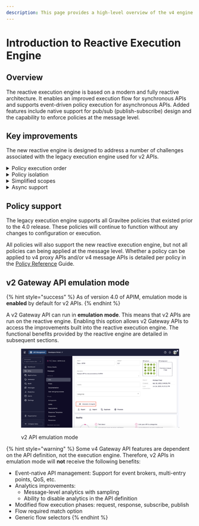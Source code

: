 ```yaml
---
description: This page provides a high-level overview of the v4 engine
---
```


# Introduction to Reactive Execution Engine

## Overview

The reactive execution engine is based on a modern and fully reactive architecture. It enables an improved execution flow for synchronous APIs and supports event-driven policy execution for asynchronous APIs. Added features include native support for pub/sub (publish-subscribe) design and the capability to enforce policies at the message level.&#x20;

## Key improvements

The new reactive engine is designed to address a number of challenges associated with the legacy execution engine used for v2 APIs.

<details>

<summary>Policy execution order</summary>

Policies can be executed in the exact order in which they have been placed in the Policy Studio. This addresses a limitation of the legacy engine where policies interacting with the Head part of the request are always executed first, regardless of how they are ordered during the design phase.&#x20;

With the new reactive execution engine, it is possible to apply logic on a Head policy based on the payload of the request, e.g., to apply dynamic routing based on the request payload.

v2 Gateway APIs have this capability when [emulation mode](reactive-execution-engine.md#v2-gateway-api-emulation-mode) is enabled.

</details>

<details>

<summary>Policy isolation</summary>

Proper isolation between platform-level policies and API-level policies is enforced during policy execution. This ensures that platform-level policies are executed before any API-level policies during the request stage and after any API-level policies during the response stage.

v2 Gateway APIs have this capability when [emulation mode](reactive-execution-engine.md#v2-gateway-api-emulation-mode) is enabled.

</details>

<details>

<summary>Simplified scopes</summary>

Scopes have been simplified for API publishers by merging `onRequest` and `onRequestContent` into `onRequest` and `onResponse` and `onResponseContent` into `onResponse`. This means API publishers no longer have to define a scope in the policy configuration for v4 APIs.

</details>

<details>

<summary>Async support</summary>

Message-based, asynchronous APIs such as Kafka, MQTT, WebSocket, SSE, and Webhook are supported.

</details>

## Policy support

The legacy execution engine supports all Gravitee policies that existed prior to the 4.0 release. These policies will continue to function without any changes to configuration or execution.

All policies will also support the new reactive execution engine, but not all policies can being applied at the message level. Whether a policy can be applied to v4 proxy APIs and/or v4 message APIs is detailed per policy in the [Policy Reference](../../../using-the-product/managing-your-apis/policy-studio/policy-reference.md) Guide.

## v2 Gateway API emulation mode

{% hint style="success" %}
As of version 4.0 of APIM, emulation mode is **enabled** by default for v2 APIs.
{% endhint %}

A v2 Gateway API can run in **emulation** **mode**. This means that v2 APIs are run on the reactive engine. Enabling this option allows v2 Gateway APIs to access the improvements built into the reactive execution engine. The functional benefits provided by the reactive engine are detailed in subsequent sections.

<figure><img src="../../../.gitbook/assets/Screenshot 2023-07-19 at 4.45.21 PM.png" alt=""><figcaption><p>v2 API emulation mode</p></figcaption></figure>

{% hint style="warning" %}
Some v4 Gateway API features are dependent on the API definition, not the execution engine. Therefore, v2 APIs in emulation mode will **not** receive the following benefits:

* Event-native API management: Support for event brokers, multi-entry points, QoS, etc.
* Analytics improvements:
  * Message-level analytics with sampling
  * Ability to disable analytics in the API definition
* Modified flow execution phases: request, response, subscribe, publish
* Flow required match option
* Generic flow selectors
{% endhint %}
